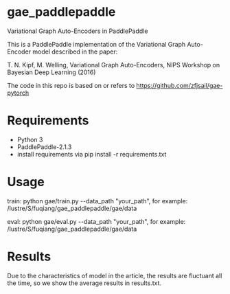 # gae_paddlepaddle
Variational Graph Auto-Encoders in PaddlePaddle

This is a PaddlePaddle implementation of the Variational Graph Auto-Encoder model described in the paper:

T. N. Kipf, M. Welling, Variational Graph Auto-Encoders, NIPS Workshop on Bayesian Deep Learning (2016)

The code in this repo is based on or refers to https://github.com/zfjsail/gae-pytorch

# Requirements
* Python 3
* PaddlePaddle-2.1.3
* install requirements via pip install -r requirements.txt

# Usage
train: python gae/train.py --data_path "your_path", for example: /lustre/S/fuqiang/gae_paddlepaddle/gae/data

eval: python gae/eval.py --data_path "your_path", for example: /lustre/S/fuqiang/gae_paddlepaddle/gae/data

# Results
Due to the characteristics of model in the article, the results are fluctuant all the time, so we show the average results in results.txt.
